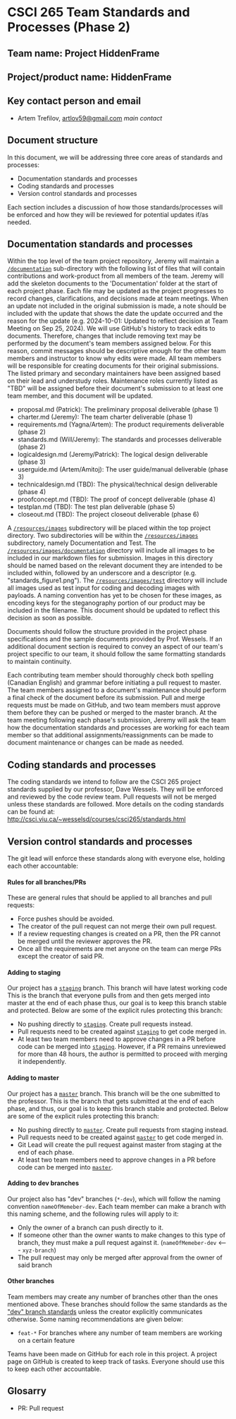 
# CSCI 265 Team Standards and Processes (Phase 2)

## Team name: Project HiddenFrame

## Project/product name: HiddenFrame

## Key contact person and email

 - Artem Trefilov, artlov59@gmail.com *main contact*

## Document structure

In this document, we will be addressing three core areas of standards and processes:
 - Documentation standards and processes
 - Coding standards and processes
 - Version control standards and processes

Each section includes a discussion of how those standards/processes will be enforced and how they will be reviewed for potential updates if/as needed.

## Documentation standards and processes

Within the top level of the team project repository, Jeremy will maintain a [`/documentation`](../documentation) sub-directory with the following list of files that will contain contributions and work-product from all members of the team. Jeremy will add the skeleton documents to the 'Documentation' folder at the start of each project phase. Each file may be updated as the project progresses to record changes, clarifications, and decisions made at team meetings. When an update not included in the original submission is made, a note should be included with the update that shows the date the update occurred and the reason for the update (e.g. 2024-10-01: Updated to reflect decision at Team Meeting on Sep 25, 2024). We will use GitHub's history to track edits to documents. Therefore, changes that include removing text may be performed by the document's team members assigned below. For this reason, commit messages should be descriptive enough for the other team members and instructor to know why edits were made. All team members will be responsible for creating documents for their original submissions. The listed primary and secondary maintainers have been assigned based on their lead and understudy roles. Maintenance roles currently listed as "TBD" will be assigned before their document's submission to at least one team member, and this document will be updated.

- proposal.md (Patrick): The preliminary proposal deliverable (phase 1)
- charter.md (Jeremy): The team charter deliverable (phase 1)
- requirements.md (Yagna/Artem): The product requirements deliverable (phase 2)
- standards.md (Will/Jeremy): The standards and processes deliverable (phase 2)
- logicaldesign.md (Jeremy/Patrick): The logical design deliverable (phase 3)
- userguide.md (Artem/Amitoj): The user guide/manual deliverable (phase 3)
- technicaldesign.md (TBD): The physical/technical design deliverable (phase 4)
- proofconcept.md (TBD): The proof of concept deliverable (phase 4)
- testplan.md (TBD): The test plan deliverable (phase 5)
- closeout.md (TBD): The project closeout deliverable (phase 6)

A [`/resources/images`](../resources/images) subdirectory will be placed within the top project directory. Two subdirectories will be within the [`/resources/images`](../resources/images) subdirectory, namely Documentation and Test. The [`/resources/images/documentation`](../resources/images/documentation) directory will include all images to be included in our markdown files for submission. Images in this directory should be named based on the relevant document they are intended to be included within, followed by an underscore and a descriptor (e.g. "standards_figure1.png"). The [`/resources/images/test`](../resources/images/test) directory will include all images used as test input for coding and decoding images with payloads. A naming convention has yet to be chosen for these images, as encoding keys for the steganography portion of our product may be included in the filename. This document should be updated to reflect this decision as soon as possible.

Documents should follow the structure provided in the project phase specifications and the sample documents provided by Prof. Wessels. If an additional document section is required to convey an aspect of our team's project specific to our team, it should follow the same formatting standards to maintain continuity.

Each contributing team member should thoroughly check both spelling (Canadian English) and grammar before initiating a pull request to master. The team members assigned to a document's maintenance should perform a final check of the document before its submission. Pull and merge requests must be made on GitHub, and two team members must approve them before they can be pushed or merged to the master branch. At the team meeting following each phase's submission, Jeremy will ask the team how the documentation standards and processes are working for each team member so that additional assignments/reassignments can be made to document maintenance or changes can be made as needed.

## Coding standards and processes

The coding standards we intend to follow are the CSCI 265 project standards supplied by our professor, Dave Wessels. 
They will be enforced and reviewed by the code review team. Pull requests will not be merged unless these standards are followed.
More details on the coding standards can be found at: http://csci.viu.ca/~wesselsd/courses/csci265/standards.html

## Version control standards and processes

The git lead will enforce these standards along with everyone else, holding each other accountable:

#### Rules for all branches/PRs

These are general rules that should be applied to all branches and pull requests:

- Force pushes should be avoided.
- The creator of the pull request can not merge their own pull request.
- If a review requesting changes is created on a PR, then the PR cannot be merged until the reviewer approves the PR.
- Once all the requirements are met anyone on the team can merge PRs except the creator of said PR.

#### Adding to staging

Our project has a [`staging`](https://github.com/csci265-team/project/tree/staging) branch. This branch will have latest working code
This is the branch that everyone pulls from and then gets merged into master at the end of each phase thus, our goal is to keep this branch stable and protected.
Below are some of the explicit rules protecting this branch:

- No pushing directly to [`staging`](https://github.com/csci265-team/project/tree/staging). Create pull requests instead.
- Pull requests need to be created against [`staging`](https://github.com/csci265-team/project/tree/staging) to get code merged in.
- At least two team members need to approve changes in a PR before code can be merged into [`staging`](https://github.com/csci265-team/project/tree/staging). However, if a PR remains unreviewed for more than 48 hours, the author is permitted to proceed with merging it independently.


#### Adding to master

Our project has a [`master`](https://github.com/csci265-team/project/tree/master) branch. This branch will be the one submitted to the professor.
This is the branch that gets submitted at the end of each phase, and thus, our goal is to keep this branch stable and protected.
Below are some of the explicit rules protecting this branch:

- No pushing directly to [`master`](https://github.com/csci265-team/project/tree/master). Create pull requests from staging instead.
- Pull requests need to be created against [`master`](https://github.com/csci265-team/project/tree/master) to get code merged in.
- Git Lead will create the pull request against master from staging at the end of each phase.
- At least two team members need to approve changes in a PR before code can be merged into [`master`](https://github.com/csci265-team/project/tree/master).

#### Adding to dev branches

Our project also has "dev" branches (`*-dev`), which will follow the naming convention `nameOfMemeber-dev`.
Each team member can make a branch with this naming scheme, and the following rules will apply to it:

- Only the owner of a branch can push directly to it.
- If someone other than the owner wants to make changes to this type of branch, they must make a pull request against it. (`nameOfMemeber-dev` <--- `xyz-branch`)
- The pull request may only be merged after approval from the owner of said branch

#### Other branches

Team members may create any number of branches other than the ones mentioned above.
These branches should follow the same standards as the ["dev" branch standards](#adding-to-dev-branches) unless the creator explicitly communicates otherwise.
Some naming recommendations are given below:
- `feat-*` For branches where any number of team members are working on a certain feature


Teams have been made on GitHub for each role in this project.
A project page on GitHub is created to keep track of tasks. Everyone should use this to keep each other accountable.

## Glosarry

- PR: Pull request
